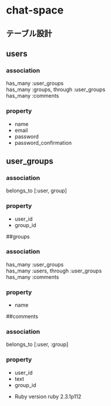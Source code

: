 # chat-space

## テーブル設計

## users
### association 
has_many :user_groups  
has_many :groups, through :user_groups  
has_many :comments  

### property 
- name  
- email  
- password  
- password_confirmation

## user_groups
### association  
belongs_to [:user, group]  

### property 

- user_id  
-  group_id

##groups

### association  
has_many :user_groups  
has_many :users, through :user_groups  
has_many :comments

### property   
- name

##comments  
### association  
belongs_to [:user, :group]

### property
 - user_id
 - text
 - group_id

* Ruby version
ruby 2.3.1p112
